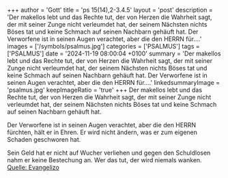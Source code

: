 +++
author = 'Gott'
title = 'ps 15(14),2-3.4.5'
layout = 'post'
description = 'Der makellos lebt und das Rechte tut,  der von Herzen die Wahrheit sagt, der mit seiner Zunge nicht verleumdet hat,  der seinem Nächsten nichts Böses tat  und keine Schmach auf seinen Nachbarn gehäuft hat.  Der Verworfene ist in seinen Augen verachtet,  aber die den HERRN für....'
images = ['/symbols/psalmus.jpg']
categories = ['PSALMUS']
tags = ['PSALMUS']
date = '2024-11-19 08:00:04 +0100'
summary = 'Der makellos lebt und das Rechte tut,  der von Herzen die Wahrheit sagt, der mit seiner Zunge nicht verleumdet hat,  der seinem Nächsten nichts Böses tat  und keine Schmach auf seinen Nachbarn gehäuft hat.  Der Verworfene ist in seinen Augen verachtet,  aber die den HERRN für....'
linkedsummaryImage = 'psalmus.jpg'
keepImageRatio = 'true'
+++
Der makellos lebt und das Rechte tut, 
der von Herzen die Wahrheit sagt,
der mit seiner Zunge nicht verleumdet hat, 
der seinem Nächsten nichts Böses tat 
und keine Schmach auf seinen Nachbarn gehäuft hat.

Der Verworfene ist in seinen Augen verachtet, 
aber die den HERRN fürchten, hält er in Ehren.<!--more--> 
Er wird nicht ändern, 
was er zum eigenen Schaden geschworen hat.

Sein Geld hat er nicht auf Wucher verliehen 
und gegen den Schuldlosen nahm er keine Bestechung an. 
Wer das tut, 
der wird niemals wanken.<br> [Quelle: Evangelizo](https://evangeliumtagfuertag.org/DE/gospel)